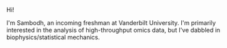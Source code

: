 Hi!

I'm Sambodh, an incoming freshman at Vanderbilt University. I'm primarily interested in the analysis of high-throughput omics data, but I've dabbled in biophysics/statistical mechanics.

<!--
**SambodhS/SambodhS** is a ✨ _special_ ✨ repository because its `README.md` (this file) appears on your GitHub profile.

Here are some ideas to get you started:

- 🔭 I’m currently working on ...
- 🌱 I’m currently learning ...
- 👯 I’m looking to collaborate on ...
- 🤔 I’m looking for help with ...
- 💬 Ask me about ...
- 📫 How to reach me: ...
- 😄 Pronouns: ...
- ⚡ Fun fact: ...
-->
